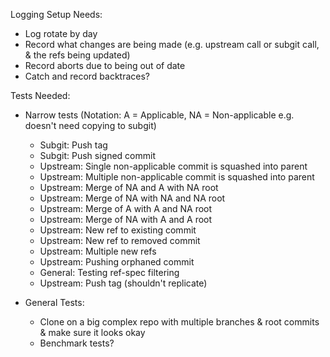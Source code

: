 Logging Setup Needs:
 * Log rotate by day
 * Record what changes are being made (e.g. upstream call or subgit call, & the refs being updated)
 * Record aborts due to being out of date
 * Catch and record backtraces?

Tests Needed:
 * Narrow tests (Notation: A = Applicable, NA = Non-applicable e.g. doesn't need copying to subgit)
    * Subgit: Push tag
    * Subgit: Push signed commit
    * Upstream: Single non-applicable commit is squashed into parent
    * Upstream: Multiple non-applicable commit is squashed into parent
    * Upstream: Merge of NA and A with NA root
    * Upstream: Merge of NA with NA and NA root
    * Upstream: Merge of A with A and NA root
    * Upstream: Merge of NA with A and A root 
    * Upstream: New ref to existing commit
    * Upstream: New ref to removed commit
    * Upstream: Multiple new refs
    * Upstream: Pushing orphaned commit
    * General: Testing ref-spec filtering
    * Upstream: Push tag (shouldn't replicate)
    
 * General Tests:
    * Clone on a big complex repo with multiple branches & root commits & make sure it looks okay
    * Benchmark tests?
 